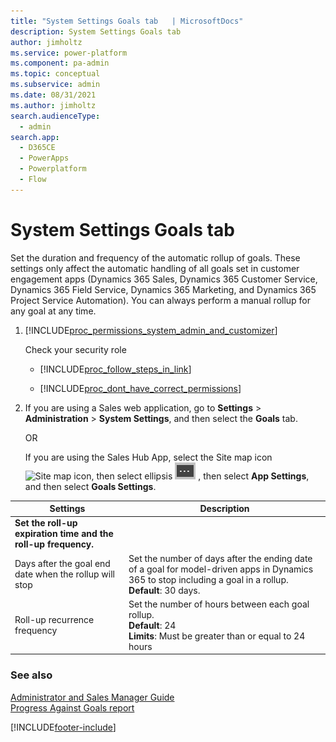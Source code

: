 ```yaml
---
title: "System Settings Goals tab   | MicrosoftDocs"
description: System Settings Goals tab 
author: jimholtz
ms.service: power-platform
ms.component: pa-admin
ms.topic: conceptual
ms.subservice: admin
ms.date: 08/31/2021
ms.author: jimholtz
search.audienceType: 
  - admin
search.app:
  - D365CE
  - PowerApps
  - Powerplatform
  - Flow
---
```

# System Settings Goals tab

Set the duration and frequency of the automatic rollup of goals. These settings only affect the automatic handling of all goals set in customer engagement apps (Dynamics 365 Sales, Dynamics 365 Customer Service, Dynamics 365 Field Service, Dynamics 365 Marketing, and Dynamics 365 Project Service Automation). You can always perform a manual rollup for any goal at any time.  

<!-- legacy procedure -->
  
1. [!INCLUDE[proc_permissions_system_admin_and_customizer](../includes/proc-permissions-system-admin-and-customizer.md)]  
  
    Check your security role  
  
   - [!INCLUDE[proc_follow_steps_in_link](../includes/proc-follow-steps-in-link.md)]  
  
   - [!INCLUDE[proc_dont_have_correct_permissions](../includes/proc-dont-have-correct-permissions.md)]  
  
2. If you are using a Sales web application, go to **Settings** > **Administration** > **System Settings**, and then select the **Goals** tab.

   OR 

   If you are using the Sales Hub App, select the Site map icon ![Site map icon](media/site-map-icon.png "Site map icon"), then select ellipsis ![Ellipsis to open more options](media/ellipsis-more-options.png "Ellipsis to open more options") , then select **App Settings**, and then select **Goals Settings**.
  
  
|    Settings    |   Description     |
|-------------------|-----------------|
| **Set the roll-up expiration time and the roll-up frequency.** |  |
|     Days after the goal end date when the rollup will stop     | Set the number of days after the ending date of a goal for model-driven apps in Dynamics 365 to stop including a goal in a rollup. <br>**Default**: 30 days.|
|   Roll-up recurrence frequency    |   Set the number of hours between each goal rollup. <br>**Default**: 24 <br>**Limits**: Must be greater than or equal to 24 hours                                                    |
  
### See also  
 [Administrator and Sales Manager Guide](/dynamics365/sales-enterprise/admin-guide)  
 [Progress Against Goals report](/dynamics365/customerengagement/on-premises/basics/sales-insights-reports#progress-against-goals-report)


[!INCLUDE[footer-include](../includes/footer-banner.md)]